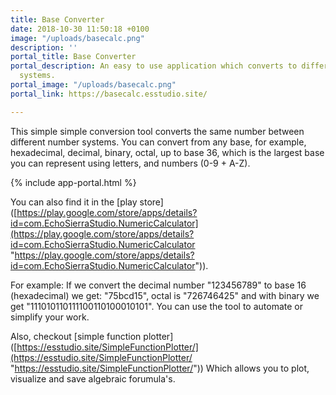 ```yaml
---
title: Base Converter
date: 2018-10-30 11:50:18 +0100
image: "/uploads/basecalc.png"
description: ''
portal_title: Base Converter
portal_description: An easy to use application which converts to different numerical
  systems.
portal_image: "/uploads/basecalc.png"
portal_link: https://basecalc.esstudio.site/

---
```

This simple simple conversion tool converts the same number between different number systems. You can convert from any base, for example, hexadecimal, decimal, binary, octal, up to base 36, which is the largest base you can represent using letters, and numbers (0-9 + A-Z). 

{% include app-portal.html %}

You can also find it in the \[play store\]([https://play.google.com/store/apps/details?id=com.EchoSierraStudio.NumericCalculator](https://play.google.com/store/apps/details?id=com.EchoSierraStudio.NumericCalculator "https://play.google.com/store/apps/details?id=com.EchoSierraStudio.NumericCalculator")).

For example: If we convert the decimal number "123456789" to base 16 (hexadecimal) we get: "75bcd15", octal is "726746425" and with binary we get "111010110111100110100010101". You can use the tool to automate or simplify your work.

Also, checkout \[simple function plotter\]([https://esstudio.site/SimpleFunctionPlotter/](https://esstudio.site/SimpleFunctionPlotter/ "https://esstudio.site/SimpleFunctionPlotter/")) Which allows you to plot, visualize and save algebraic forumula's.
